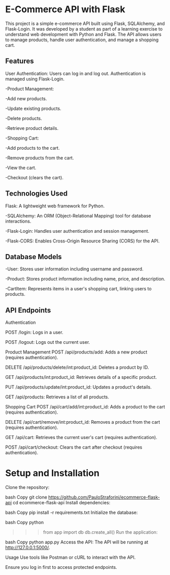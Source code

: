 # E-Commerce API with Flask
This project is a simple e-commerce API built using Flask, SQLAlchemy, and Flask-Login. It was developed by a student as part of a learning exercise to understand web development with Python and Flask. The API allows users to manage products, handle user authentication, and manage a shopping cart.

## Features
User Authentication: Users can log in and log out. Authentication is managed using Flask-Login.

-Product Management:

-Add new products.

-Update existing products.

-Delete products.

-Retrieve product details.

-Shopping Cart:

-Add products to the cart.

-Remove products from the cart.

-View the cart.

-Checkout (clears the cart).

## Technologies Used
Flask: A lightweight web framework for Python.

-SQLAlchemy: An ORM (Object-Relational Mapping) tool for database interactions.

-Flask-Login: Handles user authentication and session management.

-Flask-CORS: Enables Cross-Origin Resource Sharing (CORS) for the API.

## Database Models
-User: Stores user information including username and password.

-Product: Stores product information including name, price, and description.

-CartItem: Represents items in a user's shopping cart, linking users to products.

## API Endpoints
Authentication

POST /login: Logs in a user.

POST /logout: Logs out the current user.

Product Management
POST /api/products/add: Adds a new product (requires authentication).

DELETE /api/products/delete/int:product_id: Deletes a product by ID.

GET /api/products/int:product_id: Retrieves details of a specific product.

PUT /api/products/update/int:product_id: Updates a product's details.

GET /api/products: Retrieves a list of all products.

Shopping Cart
POST /api/cart/add/int:product_id: Adds a product to the cart (requires authentication).

DELETE /api/cart/remove/int:product_id: Removes a product from the cart (requires authentication).

GET /api/cart: Retrieves the current user's cart (requires authentication).

POST /api/cart/checkout: Clears the cart after checkout (requires authentication).

# Setup and Installation
Clone the repository:

bash
Copy
git clone https://github.com/PauloStraforini/ecommerce-flask-api
cd ecommerce-flask-api
Install dependencies:

bash
Copy
pip install -r requirements.txt
Initialize the database:

bash
Copy
python
>>> from app import db
>>> db.create_all()
Run the application:

bash
Copy
python app.py
Access the API:
The API will be running at http://127.0.0.1:5000/.

Usage
Use tools like Postman or cURL to interact with the API.

Ensure you log in first to access protected endpoints. 